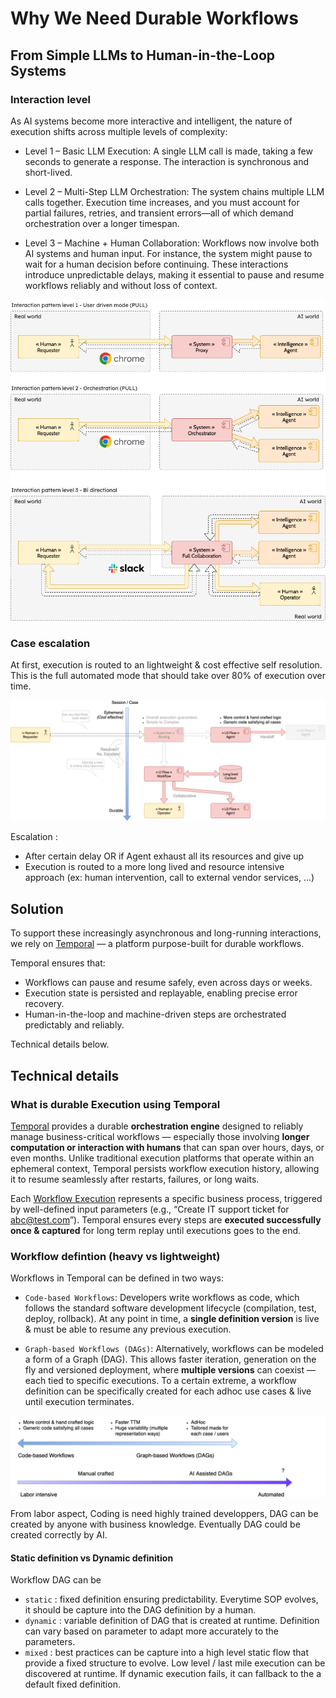 # Why We Need Durable Workflows

## From Simple LLMs to Human-in-the-Loop Systems

### Interaction level

As AI systems become more interactive and intelligent, the nature of execution shifts across multiple levels of complexity:

* Level 1 – Basic LLM Execution:
A single LLM call is made, taking a few seconds to generate a response. The interaction is synchronous and short-lived.

* Level 2 – Multi-Step LLM Orchestration:
The system chains multiple LLM calls together. Execution time increases, and you must account for partial failures, retries, and transient errors—all of which demand orchestration over a longer timespan.

* Level 3 – Machine + Human Collaboration:
Workflows now involve both AI systems and human input. For instance, the system might pause to wait for a human decision before continuing. These interactions introduce unpredictable delays, making it essential to pause and resume workflows reliably and without loss of context.

![Interaction mode](images/interaction-mode.png)

### Case escalation

At first, execution is routed to an lightweight & cost effective self resolution. This is the full automated mode that should take over 80% of execution over time.

![Interaction mode](images/resource-involvement-level.png)

Escalation : 

* After certain delay OR if Agent exhaust all its resources and give up
* Execution is routed to a more long lived and resource intensive approach (ex: human intervention, call to external vendor services, ...)

## Solution

To support these increasingly asynchronous and long-running interactions, we rely on [Temporal](https://temporal.io/) — a platform purpose-built for durable workflows. 

Temporal ensures that:

* Workflows can pause and resume safely, even across days or weeks.
* Execution state is persisted and replayable, enabling precise error recovery.
* Human-in-the-loop and machine-driven steps are orchestrated predictably and reliably.

Technical details below.

## Technical details

### What is durable Execution using Temporal

[Temporal](https://temporal.io/) provides a durable **orchestration engine** designed to reliably manage business-critical workflows — especially those involving **longer computation or interaction with humans** that can span over hours, days, or even months. Unlike traditional execution platforms that operate within an ephemeral context, Temporal persists workflow execution history, allowing it to resume seamlessly after restarts, failures, or long waits.

Each [Workflow Execution](https://docs.temporal.io/workflow-execution) represents a specific business process, triggered by well-defined input parameters (e.g., “Create IT support ticket for abc@test.com”). Temporal ensures every steps are **executed successfully once & captured** for long term replay until executions goes to the end.

### Workflow defintion (heavy vs lightweight)

Workflows in Temporal can be defined in two ways:

* `Code-based Workflows`: Developers write workflows as code, which follows the standard software development lifecycle (compilation, test, deploy, rollback). At any point in time, a **single definition version** is live & must be able to resume any previous execution.

* `Graph-based Workflows (DAGs)`: Alternatively, workflows can be modeled a form of a Graph (DAG). This allows faster iteration, generation on the fly and versioned deployment, where **multiple versions** can coexist — each tied to specific executions. To a certain extreme, a workflow definition can be specifically created for each adhoc use cases & live until execution terminates.

![Workflow format](images/workflow-definition-format.png)

From labor aspect, Coding is need highly trained developpers, DAG can be created by anyone with business knowledge. Eventually DAG could be created correctly by AI.

#### Static definition vs Dynamic definition

Workflow DAG can be

* `static` : fixed definition ensuring predictability. Everytime SOP evolves, it should be capture into the DAG definition by a human.
* `dynamic` : variable definition of DAG that is created at runtime. Definition can vary based on parameter to adapt more accurately to the parameters.
* `mixed` : best practices can be capture into a high level static flow that provide a fixed structure to evolve. Low level / last mile execution can be discovered at runtime. If dynamic execution fails, it can fallback to the a default fixed definition.